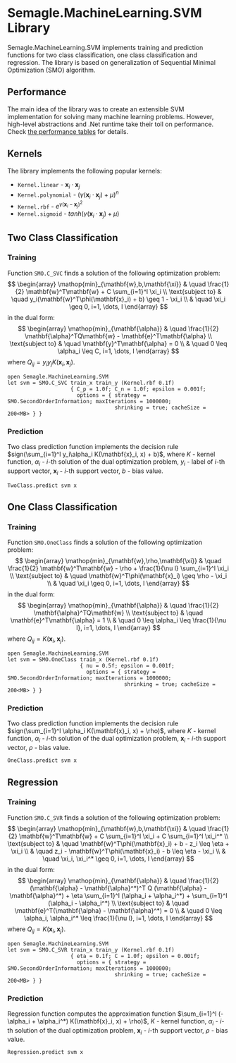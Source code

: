 # Semagle.MachineLearning.SVM Library

Semagle.MachineLearning.SVM implements training and prediction functions for two class classification, 
one class classification and regression. The library is based on generalization of Sequential Minimal 
Optimization (SMO) algorithm.

## Performance

The main idea of the library was to create an extensible SVM implementation for solving many machine learning
problems. However, high-level abstractions and .Net runtime take their toll on performance. Check
[the performance tables](performance.html) for details.

## Kernels

The library implements the following popular kernels:

 * `Kernel.linear` - $\mathbf{x}_i \cdot \mathbf{x}_j$
 * `Kernel.polynomial` - $(\gamma(\mathbf{x}_i \cdot \mathbf{x}_j) + \mu)^n$
 * `Kernel.rbf` - $e^{\gamma(\mathbf{x}_i - \mathbf{x}_j)^2}$
 * `Kernel.sigmoid` - $tanh(\gamma(\mathbf{x}_i \cdot \mathbf{x}_j) + \mu)$

## Two Class Classification

### Training
Function `SMO.C_SVC` finds a solution of the following optimization problem:
$$
\begin{array}
	\mathop{min}_{\mathbf{w},b,\mathbf{\xi}} & \quad \frac{1}{2} \mathbf{w}^T\mathbf{w} + C \sum_{i=1}^l \xi_i \\
    \text{subject to} & \quad y_i(\mathbf{w}^T\phi(\mathbf{x}_i) + b) \geq 1 - \xi_i \\
	& \quad \xi_i \geq 0, i=1, \dots, l
\end{array}
$$
in the dual form:
$$
\begin{array}
	\mathop{min}_{\mathbf{\alpha}} & \quad \frac{1}{2} \mathbf{\alpha}^TQ\mathbf{w} - \mathbf{e}^T\mathbf{\alpha} \\
    \text{subject to} & \quad \mathbf{y}^T\mathbf{\alpha} = 0 \\
	& \quad 0 \leq \alpha_i \leq C, i=1, \dots, l
\end{array}
$$
where $Q_{ij}=y_iy_jK(\mathbf{x}_i, \mathbf{x}_j)$.

    open Semagle.MachineLearning.SVM
    let svm = SMO.C_SVC train_x train_y (Kernel.rbf 0.1f) 
                        { C_p = 1.0f; C_n = 1.0f; epsilon = 0.001f;
                          options = { strategy = SMO.SecondOrderInformation; maxIterations = 1000000; 
                                      shrinking = true; cacheSize = 200<MB> } }

### Prediction
Two class prediction function implements the decision rule $sign(\sum_{i=1}^l y_i\alpha_i K(\mathbf{x}_i, x) + b)$,
where $K$ - kernel function, $\alpha_i$ - $i$-th solution of the dual optimization problem,
$y_i$ - label of $i$-th support vector, $\mathbf{x}_i$ - $i$-th support vector, $b$ - bias value.

    TwoClass.predict svm x

## One Class Classification

### Training
Function `SMO.OneClass` finds a solution of the following optimization problem:
$$
\begin{array}
	\mathop{min}_{\mathbf{w},\rho,\mathbf{\xi}} & \quad \frac{1}{2} \mathbf{w}^T\mathbf{w} - \rho  + \frac{1}{\nu l} \sum_{i=1}^l \xi_i \\
    \text{subject to} & \quad \mathbf{w}^T\phi(\mathbf{x}_i) \geq \rho - \xi_i \\
	& \quad \xi_i \geq 0, i=1, \dots, l
\end{array}
$$
in the dual form:
$$
\begin{array}
	\mathop{min}_{\mathbf{\alpha}} & \quad \frac{1}{2} \mathbf{\alpha}^TQ\mathbf{w} \\
    \text{subject to} & \quad \mathbf{e}^T\mathbf{\alpha} = 1 \\
    & \quad 0 \leq \alpha_i \leq \frac{1}{\nu l}, i=1, \dots, l
\end{array}
$$
where $Q_{ij}=K(\mathbf{x}_i, \mathbf{x}_j)$.

    open Semagle.MachineLearning.SVM
    let svm = SMO.OneClass train_x (Kernel.rbf 0.1f) 
                           { nu = 0.5f; epsilon = 0.001f;
                             options = { strategy = SMO.SecondOrderInformation; maxIterations = 1000000; 
                                         shrinking = true; cacheSize = 200<MB> } }

### Prediction
Two class prediction function implements the decision rule $sign(\sum_{i=1}^l \alpha_i K(\mathbf{x}_i, x) + \rho)$,
where $K$ - kernel function, $\alpha_i$ - $i$-th solution of the dual optimization problem, 
$\mathbf{x}_i$ - $i$-th support vector, $\rho$ - bias value.

    OneClass.predict svm x


## Regression

### Training
Function `SMO.C_SVR` finds a solution of the following optimization problem:
$$
\begin{array}
	\mathop{min}_{\mathbf{w},b,\mathbf{\xi}} & \quad \frac{1}{2} \mathbf{w}^T\mathbf{w} + C \sum_{i=1}^l \xi_i + C \sum_{i=1}^l \xi_i^* \\
    \text{subject to} & \quad \mathbf{w}^T\phi(\mathbf{x}_i) + b - z_i \leq \eta + \xi_i \\
    & \quad z_i - \mathbf{w}^T\phi(\mathbf{x}_i) - b \leq \eta - \xi_i \\
	& \quad \xi_i, \xi_i^* \geq 0, i=1, \dots, l
\end{array}
$$
in the dual form:
$$
\begin{array}
	\mathop{min}_{\mathbf{\alpha}} & \quad \frac{1}{2} (\mathbf{\alpha} - \mathbf{\alpha}^*)^T Q (\mathbf{\alpha} - \mathbf{\alpha}^*) + 
        \eta \sum_{i=1}^l (\alpha_i + \alpha_i^*) + \sum_{i=1}^l (\alpha_i - \alpha_i^*) \\
    \text{subject to} & \quad \mathbf{e}^T(\mathbf{\alpha} - \mathbf{\alpha}^*) = 0 \\
    & \quad 0 \leq \alpha_i, \alpha_i^* \leq \frac{1}{\nu l}, i=1, \dots, l
\end{array}
$$
where $Q_{ij}=K(\mathbf{x}_i, \mathbf{x}_j)$.

    open Semagle.MachineLearning.SVM
    let svm = SMO.C_SVR train_x train_y (Kernel.rbf 0.1f) 
                        { eta = 0.1f; C = 1.0f; epsilon = 0.001f;
                          options = { strategy = SMO.SecondOrderInformation; maxIterations = 1000000; 
                                      shrinking = true; cacheSize = 200<MB> } }

### Prediction
Regression function computes the approximation function $\sum_{i=1}^l (-\alpha_i + \alpha_i^*) K(\mathbf{x}_i, x) + \rho)$,
$K$ - kernel function, $\alpha_i$ - $i$-th solution of the dual optimization problem,
$\mathbf{x}_i$ - $i$-th support vector, $\rho$ - bias value.

    Regression.predict svm x                                      